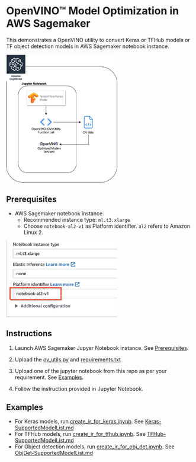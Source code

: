 
# OpenVINO™ Model Optimization in AWS Sagemaker

This demonstrates a OpenVINO utility to convert Keras or TFHub models or TF object detection models in AWS Sagemaker notebook instance.

<img src="ov-utils-arch.png" width="300">

## Prerequisites

- AWS Sagemaker notebook instance. 
	- Recommended instance type: `ml.t3.xlarge`
	- Choose `notebook-al2-v1` as Platform identifier. `al2` refers to Amazon Linux 2.

<img src="sagemaker-instance-selection.png" width="300">

## Instructions

1. Launch AWS Sagemaker Jupyer Notebook instance. See [Prerequisites](#prerequisites).

2. Upload the [ov_utils.py](ov_utils.py) and [requirements.txt](requirements.txt)
3. Upload one of the jupyter notebook from this repo as per your requirement. See [Examples](#examples).
4. Follow the instruction provided in Jupyter Notebook.

## Examples

- For Keras models, run [create_ir_for_keras.ipynb](create_ir_for_keras.ipynb). See [Keras-SupportedModelList.md](Keras-SupportedModelList.md)
- For TFHub models, run [create_ir_for_tfhub.ipynb](create_ir_for_tfhub.ipynb). See [TFHub-SupportedModelList.md](TFHub-SupportedModelList.md)
- For Object detection models, run [create_ir_for_obj_det.ipynb](create_ir_for_obj_det.ipynb). See [ObjDet-SupportedModelList.md](ObjDet-SupportedModelList.md)

